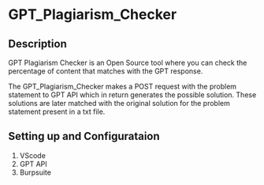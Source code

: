 # GPT_Plagiarism_Checker

Description
--------------------------------------------------------------------------------------------------------------------------
GPT Plagiarism Checker is an Open Source tool where you can check the percentage of content that matches with the GPT response.

The GPT_Plagiarism_Checker makes a POST request with the problem statement to GPT API which in return generates the possible solution. These solutions are later matched with the original solution for the problem statement present in a txt file. 

Setting up and Configurataion
--------------------------------------------------------------------------------------------------------------------------
1. VScode
2. GPT API 
3. Burpsuite




